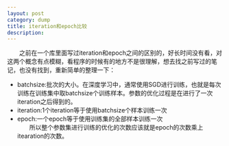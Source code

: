 ```yaml
---
layout: post
category: dump
title: iteration和epoch比较
description: 
---
```


　　之前在一个库里面写过iteration和epoch之间的区别的，好长时间没有看，对这两个概念有点模糊，看程序的时候有的地方不是很理解，想去找之前写过的笔记，也没有找到，重新简单的整理一下：<br>
- batchsize:批次的大小。在深度学习中，通常使用SGD进行训练，也就是每次训练在训练集中取batchsize个训练样本。参数的优化过程是在进行了一次iteration之后得到的。
- iteration:1个iteration等于使用batchsize个样本训练一次
- epoch:一个epoch等于使用训练集的全部样本训练一次<br>
　　所以整个参数集进行训练的优化的次数应该就是epoch的次数乘上itearation的次数。